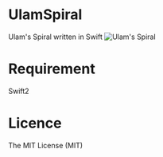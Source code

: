 # UlamSpiral
Ulam's Spiral written in Swift
![Ulam's Spiral](https://raw.githubusercontent.com/wiki/Tikk-Takk/Ulam-sSpiral/images/ulam.gif)
# Requirement
Swift2

# Licence
The MIT License (MIT)
